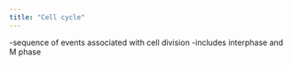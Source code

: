 ```yaml
---
title: "Cell cycle"
---
```

-sequence of events associated with cell division
-includes interphase and M phase

